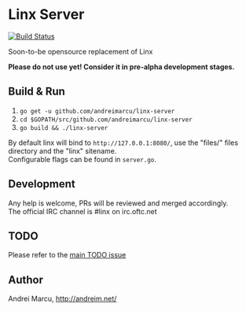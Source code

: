 Linx Server
======
[![Build Status](https://travis-ci.org/andreimarcu/linx-server.svg?branch=master)](https://travis-ci.org/andreimarcu/linx-server)  


Soon-to-be opensource replacement of Linx  

**Please do not use yet! Consider it in pre-alpha development stages.**

Build & Run
----------------

1. ```go get -u github.com/andreimarcu/linx-server ```
2. ```cd $GOPATH/src/github.com/andreimarcu/linx-server ```
3. ```go build && ./linx-server```

By default linx will bind to ```http://127.0.0.1:8080/```, use the "files/" files directory and the "linx" sitename.  
Configurable flags can be found in ```server.go```.



Development
-----------
Any help is welcome, PRs will be reviewed and merged accordingly.  
The official IRC channel is #linx on irc.oftc.net  


TODO
----
Please refer to the [main TODO issue](https://github.com/andreimarcu/linx-server/issues/1) 

Author
-------
Andrei Marcu, http://andreim.net/
